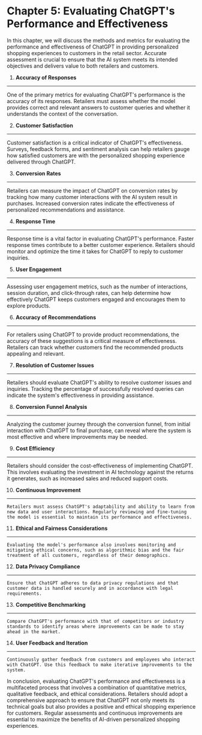 Chapter 5: Evaluating ChatGPT's Performance and Effectiveness
=============================================================

In this chapter, we will discuss the methods and metrics for evaluating the performance and effectiveness of ChatGPT in providing personalized shopping experiences to customers in the retail sector. Accurate assessment is crucial to ensure that the AI system meets its intended objectives and delivers value to both retailers and customers.

1. **Accuracy of Responses**
----------------------------

One of the primary metrics for evaluating ChatGPT's performance is the accuracy of its responses. Retailers must assess whether the model provides correct and relevant answers to customer queries and whether it understands the context of the conversation.

2. **Customer Satisfaction**
----------------------------

Customer satisfaction is a critical indicator of ChatGPT's effectiveness. Surveys, feedback forms, and sentiment analysis can help retailers gauge how satisfied customers are with the personalized shopping experience delivered through ChatGPT.

3. **Conversion Rates**
-----------------------

Retailers can measure the impact of ChatGPT on conversion rates by tracking how many customer interactions with the AI system result in purchases. Increased conversion rates indicate the effectiveness of personalized recommendations and assistance.

4. **Response Time**
--------------------

Response time is a vital factor in evaluating ChatGPT's performance. Faster response times contribute to a better customer experience. Retailers should monitor and optimize the time it takes for ChatGPT to reply to customer inquiries.

5. **User Engagement**
----------------------

Assessing user engagement metrics, such as the number of interactions, session duration, and click-through rates, can help determine how effectively ChatGPT keeps customers engaged and encourages them to explore products.

6. **Accuracy of Recommendations**
----------------------------------

For retailers using ChatGPT to provide product recommendations, the accuracy of these suggestions is a critical measure of effectiveness. Retailers can track whether customers find the recommended products appealing and relevant.

7. **Resolution of Customer Issues**
------------------------------------

Retailers should evaluate ChatGPT's ability to resolve customer issues and inquiries. Tracking the percentage of successfully resolved queries can indicate the system's effectiveness in providing assistance.

8. **Conversion Funnel Analysis**
---------------------------------

Analyzing the customer journey through the conversion funnel, from initial interaction with ChatGPT to final purchase, can reveal where the system is most effective and where improvements may be needed.

9. **Cost Efficiency**
----------------------

Retailers should consider the cost-effectiveness of implementing ChatGPT. This involves evaluating the investment in AI technology against the returns it generates, such as increased sales and reduced support costs.

10. **Continuous Improvement**
------------------------------

    Retailers must assess ChatGPT's adaptability and ability to learn from new data and user interactions. Regularly reviewing and fine-tuning the model is essential to maintain its performance and effectiveness.

11. **Ethical and Fairness Considerations**
-------------------------------------------

    Evaluating the model's performance also involves monitoring and mitigating ethical concerns, such as algorithmic bias and the fair treatment of all customers, regardless of their demographics.

12. **Data Privacy Compliance**
-------------------------------

    Ensure that ChatGPT adheres to data privacy regulations and that customer data is handled securely and in accordance with legal requirements.

13. **Competitive Benchmarking**
--------------------------------

    Compare ChatGPT's performance with that of competitors or industry standards to identify areas where improvements can be made to stay ahead in the market.

14. **User Feedback and Iteration**
-----------------------------------

    Continuously gather feedback from customers and employees who interact with ChatGPT. Use this feedback to make iterative improvements to the system.

In conclusion, evaluating ChatGPT's performance and effectiveness is a multifaceted process that involves a combination of quantitative metrics, qualitative feedback, and ethical considerations. Retailers should adopt a comprehensive approach to ensure that ChatGPT not only meets its technical goals but also provides a positive and ethical shopping experience for customers. Regular assessments and continuous improvements are essential to maximize the benefits of AI-driven personalized shopping experiences.
